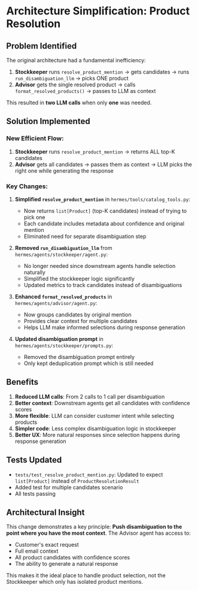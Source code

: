# Architecture Simplification: Product Resolution

## Problem Identified

The original architecture had a fundamental inefficiency:

1. **Stockkeeper** runs `resolve_product_mention` → gets candidates → runs `run_disambiguation_llm` → picks ONE product
2. **Advisor** gets the single resolved product → calls `format_resolved_products()` → passes to LLM as context

This resulted in **two LLM calls** when only **one** was needed.

## Solution Implemented

### New Efficient Flow:
1. **Stockkeeper** runs `resolve_product_mention` → returns ALL top-K candidates
2. **Advisor** gets all candidates → passes them as context → LLM picks the right one while generating the response

### Key Changes:

1. **Simplified `resolve_product_mention`** in `hermes/tools/catalog_tools.py`:
   - Now returns `list[Product]` (top-K candidates) instead of trying to pick one
   - Each candidate includes metadata about confidence and original mention
   - Eliminated need for separate disambiguation step

2. **Removed `run_disambiguation_llm`** from `hermes/agents/stockkeeper/agent.py`:
   - No longer needed since downstream agents handle selection naturally
   - Simplified the stockkeeper logic significantly
   - Updated metrics to track candidates instead of disambiguations

3. **Enhanced `format_resolved_products`** in `hermes/agents/advisor/agent.py`:
   - Now groups candidates by original mention
   - Provides clear context for multiple candidates
   - Helps LLM make informed selections during response generation

4. **Updated disambiguation prompt** in `hermes/agents/stockkeeper/prompts.py`:
   - Removed the disambiguation prompt entirely
   - Only kept deduplication prompt which is still needed

## Benefits

1. **Reduced LLM calls**: From 2 calls to 1 call per disambiguation
2. **Better context**: Downstream agents get all candidates with confidence scores
3. **More flexible**: LLM can consider customer intent while selecting products
4. **Simpler code**: Less complex disambiguation logic in stockkeeper
5. **Better UX**: More natural responses since selection happens during response generation

## Tests Updated

- `tests/test_resolve_product_mention.py`: Updated to expect `list[Product]` instead of `ProductResolutionResult`
- Added test for multiple candidates scenario
- All tests passing

## Architectural Insight

This change demonstrates a key principle: **Push disambiguation to the point where you have the most context**. The Advisor agent has access to:
- Customer's exact request
- Full email context
- All product candidates with confidence scores
- The ability to generate a natural response

This makes it the ideal place to handle product selection, not the Stockkeeper which only has isolated product mentions.